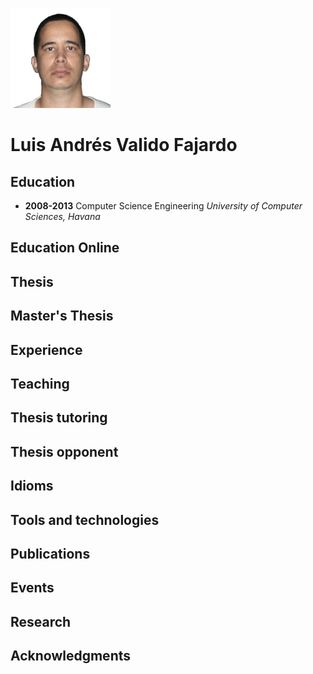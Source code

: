 ![id]( https://github.com/vasha54/vasha54/blob/main/picture.png) 
# Luis Andrés Valido Fajardo 


## Education
* **2008-2013** Computer Science Engineering *University of Computer Sciences, Havana*

## Education Online

## Thesis

## Master's Thesis

## Experience

## Teaching

## Thesis tutoring

## Thesis opponent

## Idioms

## Tools and technologies

## Publications

## Events

## Research

## Acknowledgments


